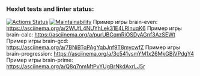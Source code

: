 ### Hexlet tests and linter status:
[![Actions Status](https://github.com/thimble07/python-project-49/workflows/hexlet-check/badge.svg)](https://github.com/thimble07/python-project-49/actions)
[![Maintainability](https://api.codeclimate.com/v1/badges/26f9439fa9291ab582ad/maintainability)](https://codeclimate.com/github/thimble07/python-project-49/maintainability)
Пример игры brain-even: https://asciinema.org/a/2WUfL4NUYhLek31E4LRInuqK6
Пример игры brain-calc: https://asciinema.org/a/purUBCqmRiOSDyAGnf3AzSEWt
Пример игры brain-gcd: https://asciinema.org/a/7BNiBTqPAgYqbJnf9T8mycwfZ
Пример игры brain-progression: https://asciinema.org/a/3c541vsmYM1x26MkGBjVPdgY4
Пример игры brain-prime: https://asciinema.org/a/Q8q7nmMtPvYUgBrNkdAxrLJ5r
